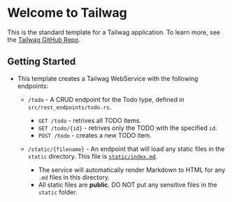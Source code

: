# Welcome to Tailwag

This is the standard template for a Tailwag application. To learn more, see the [Tailwag GitHub Repo](https://github.com/nikwithak/tailwag).

## Getting Started

- This template creates a Tailwag WebService with the following endpoints:

    - `/todo` - A CRUD endpoint for the Todo type, defined in `src/rest_endpoints/todo.rs`.
        - `GET /todo` - retrives all TODO items.
        - `GET /todo/{id}` - retrives only the TODO with the specified `id`.
        - `POST /todo` - creates a new TODO item.

    - `/static/{filename}` - An endpoint that will load any static files in the `static` directory. This file is [`static/index.md`](/static/index.md).
        - The service will automatically render Markdown to HTML for any `.md` files in this directory.
        - All static files are **public**. DO NOT put any sensitive files in the `static` folder.
